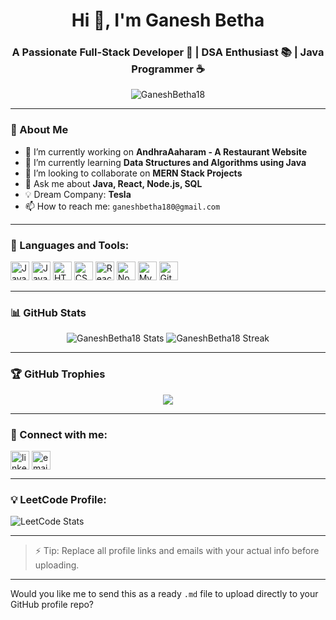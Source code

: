 <h1 align="center">Hi 👋, I'm Ganesh Betha</h1>
<h3 align="center">A Passionate Full-Stack Developer 🚀 | DSA Enthusiast 📚 | Java Programmer ☕</h3>

<p align="center">
  <img src="https://komarev.com/ghpvc/?username=GaneshBetha18&label=Profile%20views&color=0e75b6&style=flat" alt="GaneshBetha18" />
</p>

---

### 🚀 About Me
- 🔭 I’m currently working on **AndhraAaharam - A Restaurant Website**
- 🌱 I’m currently learning **Data Structures and Algorithms using Java**
- 👯 I’m looking to collaborate on **MERN Stack Projects**
- 💬 Ask me about **Java, React, Node.js, SQL**
- 💡 Dream Company: **Tesla**
- 📫 How to reach me: `ganeshbetha180@gmail.com`

---

### 🧰 Languages and Tools:
<p>
  <img src="https://cdn.jsdelivr.net/gh/devicons/devicon/icons/java/java-original.svg" height="30" alt="Java"/>
  <img src="https://cdn.jsdelivr.net/gh/devicons/devicon/icons/javascript/javascript-original.svg" height="30" alt="JavaScript"/>
  <img src="https://cdn.jsdelivr.net/gh/devicons/devicon/icons/html5/html5-original.svg" height="30" alt="HTML"/>
  <img src="https://cdn.jsdelivr.net/gh/devicons/devicon/icons/css3/css3-original.svg" height="30" alt="CSS"/>
  <img src="https://cdn.jsdelivr.net/gh/devicons/devicon/icons/react/react-original.svg" height="30" alt="React"/>
  <img src="https://cdn.jsdelivr.net/gh/devicons/devicon/icons/nodejs/nodejs-original.svg" height="30" alt="Node.js"/>
  <img src="https://cdn.jsdelivr.net/gh/devicons/devicon/icons/mysql/mysql-original.svg" height="30" alt="MySQL"/>
  <img src="https://cdn.jsdelivr.net/gh/devicons/devicon/icons/github/github-original.svg" height="30" alt="GitHub"/>
</p>

---

### 📊 GitHub Stats
<p align="center">
  <img src="https://github-readme-stats.vercel.app/api?username=GaneshBetha18&show_icons=true&theme=radical" alt="GaneshBetha18 Stats"/>
  <img src="https://github-readme-streak-stats.herokuapp.com/?user=GaneshBetha18&theme=radical" alt="GaneshBetha18 Streak"/>
</p>

---

### 🏆 GitHub Trophies
<p align="center">
  <img src="https://github-profile-trophy.vercel.app/?username=GaneshBetha18&theme=darkhub&no-frame=true&column=7" />
</p>

---

### 🔗 Connect with me:
<p>
  <a href="https://linkedin.com/in/your-linkedin" target="blank"><img align="center" src="https://cdn-icons-png.flaticon.com/512/174/174857.png" alt="linkedin" height="30" /></a>
  <a href="mailto:ganeshbetha180@gmail.com"><img align="center" src="https://cdn-icons-png.flaticon.com/512/732/732200.png" alt="email" height="30" /></a>
</p>

---

### 💡 LeetCode Profile:
![LeetCode Stats](https://leetcard.jacoblin.cool/lohithr011?theme=dark&font=Baloo+Bhai&ext=heatmap)

---

> ⚡ Tip: Replace all profile links and emails with your actual info before uploading.

---

Would you like me to send this as a ready `.md` file to upload directly to your GitHub profile repo?

